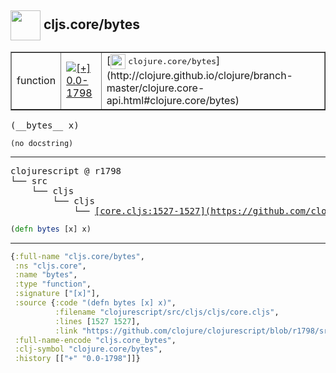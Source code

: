 ## <img width="48px" valign="middle" src="http://i.imgur.com/Hi20huC.png"> cljs.core/bytes

 <table border="1">
<tr>
<td>function</td>
<td><a href="https://github.com/cljsinfo/api-refs/tree/0.0-1798"><img valign="middle" alt="[+] 0.0-1798" src="https://img.shields.io/badge/+-0.0--1798-lightgrey.svg"></a> </td>
<td>
[<img height="24px" valign="middle" src="http://i.imgur.com/1GjPKvB.png"> <samp>clojure.core/bytes</samp>](http://clojure.github.io/clojure/branch-master/clojure.core-api.html#clojure.core/bytes)
</td>
</tr>
</table>

 <samp>
(__bytes__ x)<br>
</samp>

```
(no docstring)
```

---

 <pre>
clojurescript @ r1798
└── src
    └── cljs
        └── cljs
            └── <ins>[core.cljs:1527-1527](https://github.com/clojure/clojurescript/blob/r1798/src/cljs/cljs/core.cljs#L1527-L1527)</ins>
</pre>

```clj
(defn bytes [x] x)
```


---

```clj
{:full-name "cljs.core/bytes",
 :ns "cljs.core",
 :name "bytes",
 :type "function",
 :signature ["[x]"],
 :source {:code "(defn bytes [x] x)",
          :filename "clojurescript/src/cljs/cljs/core.cljs",
          :lines [1527 1527],
          :link "https://github.com/clojure/clojurescript/blob/r1798/src/cljs/cljs/core.cljs#L1527-L1527"},
 :full-name-encode "cljs.core_bytes",
 :clj-symbol "clojure.core/bytes",
 :history [["+" "0.0-1798"]]}

```
